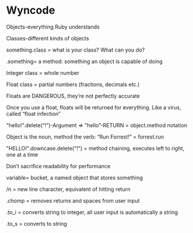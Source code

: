 # Wyncode

Objects-everything Ruby understands

Classes-different kinds of objects

something.class = what is your class? What can you do?

.something= a method: something an object is capable of doing

Integer class = whole number

Float class = partial numbers (fractions, decimals etc.)

Floats are DANGEROUS, they’re not perfectly accurate

Once you use a float, floats will be returned for everything. Like a virus, called “float infection”

 "hello!".delete(“!”)-Argument
=> "hello”-RETURN = object.method notation

Object is the noun, method the verb: “Run Forrest!” = forrest.run

"HELLO!".downcase.delete("!") = method chaining, executes left to right, one at a time

Don’t sacrifice readability for performance

variable= bucket, a named object that stores something

/n = new line character, equivalent of hitting return

.chomp = removes returns and spaces from user input

.to_i = converts string to integer, all user input is automatically a string

.to_s = converts to string
